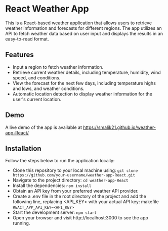 # React Weather App

This is a React-based weather application that allows users to retrieve weather information and forecasts for different regions. The app utilizes an API to fetch weather data based on user input and displays the results in an easy-to-read format.

## Features
- Input a region to fetch weather information.
- Retrieve current weather details, including temperature, humidity, wind speed, and conditions.
- View the forecast for the next few days, including temperature highs and lows, and weather conditions.
- Automatic location detection to display weather information for the user's current location.

## Demo
A live demo of the app is available at https://smalik21.github.io/weather-app-React/

## Installation
Follow the steps below to run the application locally:
- Clone this repository to your local machine using:
`git clone https://github.com/your-username/weather-app-React.git`
- Navigate to the project directory:
`cd weather-app-React`
- Install the dependencies:
`npm install`
- Obtain an API key from your preferred weather API provider.
- Create a .env file in the root directory of the project and add the following line, replacing <API_KEY> with your actual API key:
makefile
`REACT_APP_API_KEY=<API_KEY>`
- Start the development server:
`npm start`
- Open your browser and visit http://localhost:3000 to see the app running.
